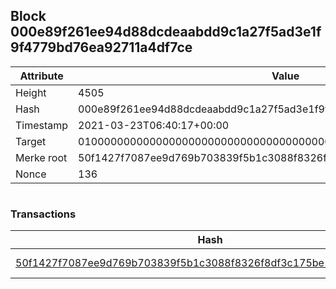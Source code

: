 ## Block 000e89f261ee94d88dcdeaabdd9c1a27f5ad3e1f9f4779bd76ea92711a4df7ce

Attribute | Value
--- | ---
Height | 4505
Hash | 000e89f261ee94d88dcdeaabdd9c1a27f5ad3e1f9f4779bd76ea92711a4df7ce
Timestamp | 2021-03-23T06:40:17+00:00
Target | 0100000000000000000000000000000000000000000000000000000000000000
Merke root | 50f1427f7087ee9d769b703839f5b1c3088f8326f8df3c175be1bde11563d5aa
Nonce | 136

```

```

### Transactions

Hash | Amount
--- | ---
[50f1427f7087ee9d769b703839f5b1c3088f8326f8df3c175be1bde11563d5aa](50f1427f7087ee9d769b703839f5b1c3088f8326f8df3c175be1bde11563d5aa.md) | 10.00000000 SKEPTI 

